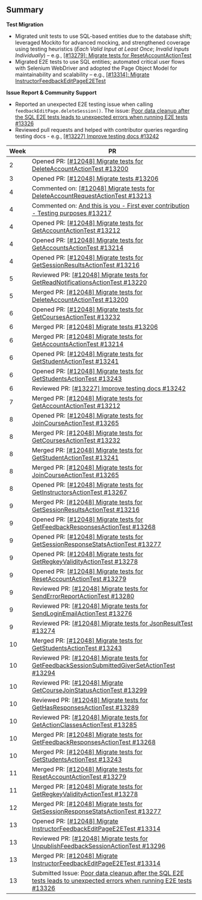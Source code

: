 ## Summary

**Test Migration**
- Migrated unit tests to use SQL-based entities due to the database shift; leveraged Mockito for advanced mocking, and strengthened coverage using testing heuristics (_Each Valid Input at Least Once_; _Invalid Inputs Individually_) – e.g., [[#13279]: Migrate tests for ResetAccountActionTest](https://github.com/TEAMMATES/teammates/pull/13279)
- Migrated E2E tests to use SQL entities; automated critical user flows with Selenium WebDriver and adopted the Page Object Model for maintainability and scalability – e.g., [[#13314]: Migrate InstructorFeedbackEditPageE2ETest](https://github.com/TEAMMATES/teammates/pull/13314)

**Issue Report & Community Support**
- Reported an unexpected E2E testing issue when calling `feedbackEditPage.deleteSession()`. The issue: [Poor data cleanup after the SQL E2E tests leads to unexpected errors when running E2E tests #13326](https://github.com/TEAMMATES/teammates/issues/13326)
- Reviewed pull requests and helped with contributor queries regarding testing docs - e.g., [[#13227] Improve testing docs #13242](https://github.com/TEAMMATES/teammates/pull/13242)

| Week | PR                                                                                                                                                                         |
|------|----------------------------------------------------------------------------------------------------------------------------------------------------------------------------|
| 2    | Opened PR: [[#12048] Migrate tests for DeleteAccountActionTest #13200](https://github.com/TEAMMATES/teammates/pull/13200)                                                  |
| 3    | Opened PR: [[#12048] Migrate tests #13206](https://github.com/TEAMMATES/teammates/pull/13206)                                                                              |
| 4    | Commented on: [[#12048] Migrate tests for DeleteAccountRequestActionTest #13213](https://github.com/TEAMMATES/teammates/pull/13213)                                        |
| 4    | Commented on: [And this is you - First ever contribution - Testing purposes #13217](https://github.com/TEAMMATES/teammates/pull/13217)                                     |
| 4    | Opened PR: [[#12048] Migrate tests for GetAccountActionTest #13212](https://github.com/TEAMMATES/teammates/pull/13212)                                                     |
| 4    | Opened PR: [[#12048] Migrate tests for GetAccountsActionTest #13214](https://github.com/TEAMMATES/teammates/pull/13214)                                                    |
| 4    | Opened PR: [[#12048] Migrate tests for GetSessionResultsActionTest #13216](https://github.com/TEAMMATES/teammates/pull/13216)                                              |
| 5    | Reviewed PR: [[#12048] Migrate tests for GetReadNotificationsActionTest #13220](https://github.com/TEAMMATES/teammates/pull/13220)                                         |
| 5    | Merged PR: [[#12048] Migrate tests for DeleteAccountActionTest #13200](https://github.com/TEAMMATES/teammates/pull/13200)                                                  |
| 6    | Opened PR: [[#12048] Migrate tests for GetCoursesActionTest #13232](https://github.com/TEAMMATES/teammates/pull/13232)                                                     |
| 6    | Merged PR: [[#12048] Migrate tests #13206](https://github.com/TEAMMATES/teammates/pull/13206)                                                                              |
| 6    | Merged PR: [[#12048] Migrate tests for GetAccountsActionTest #13214](https://github.com/TEAMMATES/teammates/pull/13214)                                                    |
| 6    | Opened PR: [[#12048] Migrate tests for GetStudentActionTest #13241](https://github.com/TEAMMATES/teammates/pull/13241)                                                     |
| 6    | Opened PR: [[#12048] Migrate tests for GetStudentsActionTest #13243](https://github.com/TEAMMATES/teammates/pull/13243)                                                    |
| 6    | Reviewed PR: [[#13227] Improve testing docs #13242](https://github.com/TEAMMATES/teammates/pull/13242)                                                                     |
| 7    | Merged PR: [[#12048] Migrate tests for GetAccountActionTest #13212](https://github.com/TEAMMATES/teammates/pull/13212)                                                     |
| 8    | Opened PR: [[#12048] Migrate tests for JoinCourseActionTest #13265](https://github.com/TEAMMATES/teammates/pull/13265)                                                     |
| 8    | Merged PR: [[#12048] Migrate tests for GetCoursesActionTest #13232](https://github.com/TEAMMATES/teammates/pull/13232)                                                     |
| 8    | Merged PR: [[#12048] Migrate tests for GetStudentActionTest #13241](https://github.com/TEAMMATES/teammates/pull/13241)                                                     |
| 8    | Merged PR: [[#12048] Migrate tests for JoinCourseActionTest #13265](https://github.com/TEAMMATES/teammates/pull/13265)                                                     |
| 8    | Opened PR: [[#12048] Migrate tests for GetInstructorsActionTest #13267](https://github.com/TEAMMATES/teammates/pull/13267)                                                 |
| 9    | Merged PR: [[#12048] Migrate tests for GetSessionResultsActionTest #13216](https://github.com/TEAMMATES/teammates/pull/13216)                                              |
| 9    | Opened PR: [[#12048] Migrate tests for GetFeedbackResponsesActionTest #13268](https://github.com/TEAMMATES/teammates/pull/13268)                                           |
| 9    | Opened PR: [[#12048] Migrate tests for GetSessionResponseStatsActionTest #13277](https://github.com/TEAMMATES/teammates/pull/13277)                                        |
| 9    | Opened PR: [[#12048] Migrate tests for GetRegkeyValidityActionTest #13278](https://github.com/TEAMMATES/teammates/pull/13278)                                              |
| 9    | Opened PR: [[#12048] Migrate tests for ResetAccountActionTest #13279](https://github.com/TEAMMATES/teammates/pull/13279)                                                   | 
| 9    | Reviewed PR: [[#12048] Migrate tests for SendErrorReportActionTest #13280](https://github.com/TEAMMATES/teammates/pull/13280)                                              |
| 9    | Reviewed PR: [[#12048] Migrate tests for SendLoginEmailActionTest #13276](https://github.com/TEAMMATES/teammates/pull/13276)                                               |
| 9    | Reviewed PR: [[#12048] Migrate tests for JsonResultTest #13274](https://github.com/TEAMMATES/teammates/pull/13274)                                                         |
| 10   | Merged PR: [[#12048] Migrate tests for GetStudentsActionTest #13243](https://github.com/TEAMMATES/teammates/pull/13243#event-17047294754)                                  |
| 10   | Reviewed PR: [[#12048] Migrate tests for GetFeedbackSessionSubmittedGiverSetActionTest #13294](https://github.com/TEAMMATES/teammates/pull/13294)                          |
| 10   | Reviewed PR: [[#12048] Migrate GetCourseJoinStatusActionTest #13299](https://github.com/TEAMMATES/teammates/pull/13299)                                                    |
| 10   | Reviewed PR: [[#12048] Migrate tests for GetHasResponsesActionTest #13289](https://github.com/TEAMMATES/teammates/pull/13289)                                              |
| 10   | Reviewed PR: [[#12048] Migrate tests for GetActionClassesActionTest #13285](https://github.com/TEAMMATES/teammates/pull/13285)                                             |
| 10   | Merged PR: [[#12048] Migrate tests for GetFeedbackResponsesActionTest #13268](https://github.com/TEAMMATES/teammates/pull/13268)                                           |
| 10   | Merged PR: [[#12048] Migrate tests for GetStudentsActionTest #13243](https://github.com/TEAMMATES/teammates/pull/13243)                                                    |
| 11   | Merged PR: [[#12048] Migrate tests for ResetAccountActionTest #13279](https://github.com/TEAMMATES/teammates/pull/13279)                                                   |
| 11   | Merged PR: [[#12048] Migrate tests for GetRegkeyValidityActionTest #13278](https://github.com/TEAMMATES/teammates/pull/13278)                                              |
| 12   | Merged PR: [[#12048] Migrate tests for GetSessionResponseStatsActionTest #13277](https://github.com/TEAMMATES/teammates/pull/13277)                                        |
| 13   | Opened PR: [[#12048] Migrate InstructorFeedbackEditPageE2ETest #13314](https://github.com/TEAMMATES/teammates/pull/13314)                                                  |
| 13   | Reviewed PR: [[#12048] Migrate tests for UnpublishFeedbackSessionActionTest #13296](https://github.com/TEAMMATES/teammates/pull/13296)                                     |
| 13   | Merged PR: [[#12048] Migrate InstructorFeedbackEditPageE2ETest #13314](https://github.com/TEAMMATES/teammates/pull/13314)                                                  |
| 13   | Submitted Issue: [Poor data cleanup after the SQL E2E tests leads to unexpected errors when running E2E tests #13326](https://github.com/TEAMMATES/teammates/issues/13326) |

